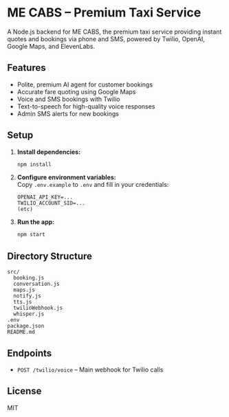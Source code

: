 # ME CABS – Premium Taxi Service

A Node.js backend for ME CABS, the premium taxi service providing instant quotes and bookings via phone and SMS, powered by Twilio, OpenAI, Google Maps, and ElevenLabs.

## Features

- Polite, premium AI agent for customer bookings
- Accurate fare quoting using Google Maps
- Voice and SMS bookings with Twilio
- Text-to-speech for high-quality voice responses
- Admin SMS alerts for new bookings

## Setup

1. **Install dependencies:**
   ```sh
   npm install
   ```

2. **Configure environment variables:**  
   Copy `.env.example` to `.env` and fill in your credentials:
   ```
   OPENAI_API_KEY=...
   TWILIO_ACCOUNT_SID=...
   (etc)
   ```

3. **Run the app:**
   ```sh
   npm start
   ```

## Directory Structure

```
src/
  booking.js
  conversation.js
  maps.js
  notify.js
  tts.js
  twilioWebhook.js
  whisper.js
.env
package.json
README.md
```

## Endpoints

- `POST /twilio/voice` – Main webhook for Twilio calls

## License

MIT